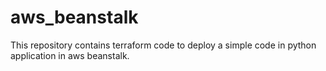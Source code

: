 # aws_beanstalk
This repository contains terraform code to deploy a simple code in python application in aws beanstalk.
